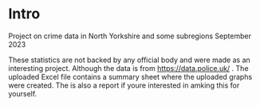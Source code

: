 # Intro
Project on crime data in North Yorkshire and some subregions September 2023

These statistics are not backed by any official body and were made as an interesting project. Although the data is from https://data.police.uk/ . 
The uploaded Excel file contains a summary sheet where the uploaded graphs were created. 
The is also a report if youre interested in amking this for yourself.
